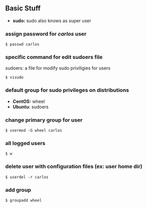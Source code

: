 ## Basic Stuff

- **sudo:** sudo also knows as super user

### assign password for _carlos_ user
```
$ passwd carlos

```
### specific command for edit sudoers file
sudoers: a file for modify sudo priviligies for users
```
$ visudo
```
### default group for sudo privileges on distributions
- **CentOS:** wheel
- **Ubuntu:** sudoers

### change primary group for user
```
$ usermod -G wheel carlos
```

### all logged users
```
$ w
```
### delete user with configuration files (ex: user home dir)
```
$ userdel -r carlos
```
### add group
```
$ groupadd wheel
```
